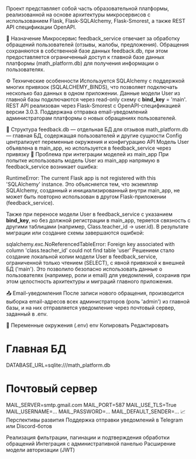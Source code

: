Проект представляет собой часть образовательной платформы, реализованной на основе архитектуры микросервисов с использованием Flask, Flask-SQLAlchemy, Flask-Smorest, а также REST API спецификации OpenAPI.

📌 Назначение
Микросервис feedback_service отвечает за обработку обращений пользователей (отзывы, жалобы, предложения).
Обращения сохраняются в собственной базе данных feedback.db, при этом предоставляется ограниченный доступ к главной базе данных платформы (math_platform.db) для получения информации о пользователях.

⚙️ Технические особенности
Используется SQLAlchemy с поддержкой многих привязок (SQLALCHEMY_BINDS), что позволяет подключать несколько баз данных в одном приложении.
Данные модели User из главной базы подключаются через read-only схему с __bind_key__ = 'main'.
REST API реализован через Flask-Smorest с OpenAPI-спецификацией версии 3.0.3.
Поддержана отправка email-уведомлений администраторам платформы о новых обращениях пользователей.

🧱 Структура
feedback.db — отдельная БД для отзывов
math_platform.db — главная БД, содержащая пользователей и другие сущности
Config централизует переменные окружения и конфигурацию API
Модель User объявлена в main_app, но используется в feedback_service через привязку
🚧 Проблема при интеграции моделей из main_app
При попытке использовать модель User из main_app напрямую в feedback_service возникает ошибка:

RuntimeError: The current Flask app is not registered with this 'SQLAlchemy' instance.
Это объясняется тем, что экземпляр SQLAlchemy, созданный и инициализированный внутри main_app, не может быть повторно использован в другом Flask-приложении (feedback_service).

Также при переносе модели User в feedback_service с указанием __bind_key__, но без должной регистрации в main_app, теряется связность с другими таблицами (например, Class.teacher_id → user.id). В результате миграции или создание схемы завершаются ошибкой:

sqlalchemy.exc.NoReferencedTableError: Foreign key associated with column 'class.teacher_id' could not find table 'user'
Решением стало создание локальной копии модели User в feedback_service, ограниченной только чтением (SELECT), с явной привязкой к внешней БД ('main'). Это позволило безопасно использовать данные о пользователях (например, роли и email) для уведомлений, сохранив при этом целостность архитектуры и миграций главного приложения.

📤 Email-уведомления
После записи нового обращения, производится выборка email-адресов всех администраторов (роль 'admin') из главной базы, и на них отправляется уведомление через почтовый сервер, заданный в .env.

📂 Переменные окружения (.env)
env
Копировать
Редактировать
# Главная БД
DATABASE_URL=sqlite:///math_platform.db

# Почтовый сервер
MAIL_SERVER=smtp.gmail.com
MAIL_PORT=587
MAIL_USE_TLS=True
MAIL_USERNAME=...
MAIL_PASSWORD=...
MAIL_DEFAULT_SENDER=...
📈 Перспективы развития
Поддержка отправки уведомлений в Telegram или Discord-ботов

Реализация фильтрации, пагинации и подтверждения обработки обращений
Интеграция с административной панелью
Расширение модели авторизации (JWT)